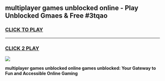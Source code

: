 
## multiplayer games unblocked online - Play Unblocked Gmaes & Free #3tqao
<h3>
<a href="https://news.freeplayer.one?title=multiplayer_games_unblocked_online&ref=03M">CLICK TO PLAY</a></h3>
<hr>

<h3>
<a href="https://news.freeplayer.one?title=multiplayer_games_unblocked_online&ref=03M">CLICK 2 PLAY</a>
  
</h3>

<a href="https://news.freeplayer.one?title=multiplayer_games_unblocked_online&ref=03M"><img src="https://clearcache.store/games.png"></a>


**multiplayer games unblocked online games unblocked: Your Gateway to Fun and Accessible Online Gaming**
